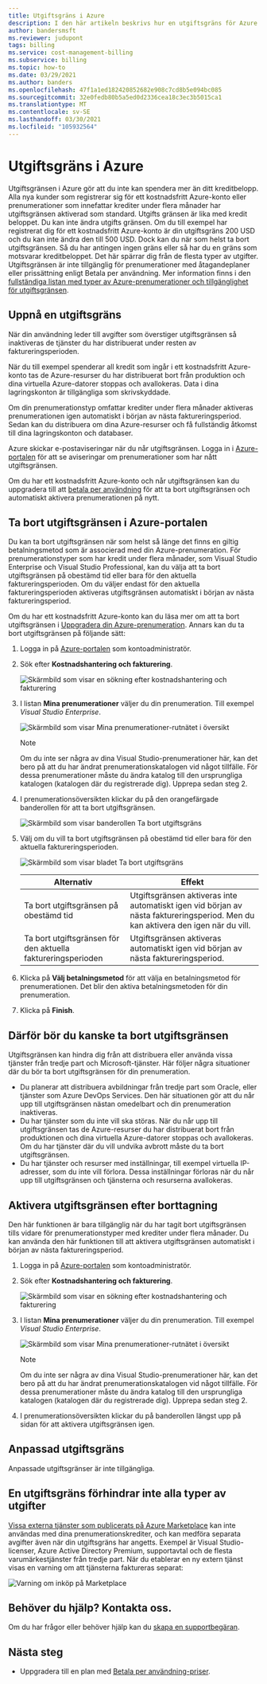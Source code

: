 ```yaml
---
title: Utgiftsgräns i Azure
description: I den här artikeln beskrivs hur en utgiftsgräns för Azure fungerar samt hur du tar bort den.
author: bandersmsft
ms.reviewer: judupont
tags: billing
ms.service: cost-management-billing
ms.subservice: billing
ms.topic: how-to
ms.date: 03/29/2021
ms.author: banders
ms.openlocfilehash: 47f1a1ed182420852682e908c7cd8b5e094bc085
ms.sourcegitcommit: 32e0fedb80b5a5ed0d2336cea18c3ec3b5015ca1
ms.translationtype: MT
ms.contentlocale: sv-SE
ms.lasthandoff: 03/30/2021
ms.locfileid: "105932564"
---
```

# <a name="azure-spending-limit"></a>Utgiftsgräns i Azure

Utgiftsgränsen i Azure gör att du inte kan spendera mer än ditt kreditbelopp. Alla nya kunder som registrerar sig för ett kostnadsfritt Azure-konto eller prenumerationer som innefattar krediter under flera månader har utgiftsgränsen aktiverad som standard. Utgifts gränsen är lika med kredit beloppet. Du kan inte ändra utgifts gränsen. Om du till exempel har registrerat dig för ett kostnadsfritt Azure-konto är din utgiftsgräns 200 USD och du kan inte ändra den till 500 USD. Dock kan du när som helst ta bort utgiftsgränsen. Så du har antingen ingen gräns eller så har du en gräns som motsvarar kreditbeloppet. Det här spärrar dig från de flesta typer av utgifter. Utgiftsgränsen är inte tillgänglig för prenumerationer med åtagandeplaner eller prissättning enligt Betala per användning. Mer information finns i den [fullständiga listan med typer av Azure-prenumerationer och tillgänglighet för utgiftsgränsen](https://azure.microsoft.com/support/legal/offer-details/).

## <a name="reaching-a-spending-limit"></a>Uppnå en utgiftsgräns

När din användning leder till avgifter som överstiger utgiftsgränsen så inaktiveras de tjänster du har distribuerat under resten av faktureringsperioden.

När du till exempel spenderar all kredit som ingår i ett kostnadsfritt Azure-konto tas de Azure-resurser du har distribuerat bort från produktion och dina virtuella Azure-datorer stoppas och avallokeras. Data i dina lagringskonton är tillgängliga som skrivskyddade.

Om din prenumerationstyp omfattar krediter under flera månader aktiveras prenumerationen igen automatiskt i början av nästa faktureringsperiod. Sedan kan du distribuera om dina Azure-resurser och få fullständig åtkomst till dina lagringskonton och databaser.

Azure skickar e-postaviseringar när du når utgiftsgränsen. Logga in i [Azure-portalen](https://portal.azure.com/#blade/Microsoft_Azure_Billing/SubscriptionsBlade) för att se aviseringar om prenumerationer som har nått utgiftsgränsen.

Om du har ett kostnadsfritt Azure-konto och når utgiftsgränsen kan du uppgradera till att [betala per användning](upgrade-azure-subscription.md) för att ta bort utgiftsgränsen och automatiskt aktivera prenumerationen på nytt.

## <a name="remove-the-spending-limit-in-azure-portal"></a>Ta bort utgiftsgränsen i Azure-portalen

Du kan ta bort utgiftsgränsen när som helst så länge det finns en giltig betalningsmetod som är associerad med din Azure-prenumeration. För prenumerationstyper som har kredit under flera månader, som Visual Studio Enterprise och Visual Studio Professional, kan du välja att ta bort utgiftsgränsen på obestämd tid eller bara för den aktuella faktureringsperioden. Om du väljer endast för den aktuella faktureringsperioden aktiveras utgiftsgränsen automatiskt i början av nästa faktureringsperiod.

Om du har ett kostnadsfritt Azure-konto kan du läsa mer om att ta bort utgiftsgränsen i [Uppgradera din Azure-prenumeration](upgrade-azure-subscription.md). Annars kan du ta bort utgiftsgränsen på följande sätt:

<a id="remove"></a>

1. Logga in på [Azure-portalen](https://portal.azure.com) som kontoadministratör.
1. Sök efter **Kostnadshantering och fakturering**.

    ![Skärmbild som visar en sökning efter kostnadshantering och fakturering ](./media/spending-limit/search-bar.png)

1. I listan **Mina prenumerationer** väljer du din prenumeration. Till exempel *Visual Studio Enterprise*.

   ![Skärmbild som visar Mina prenumerationer-rutnätet i översikt](./media/spending-limit/cost-management-overview-msdn-x.png)

    > [!NOTE]
    > Om du inte ser några av dina Visual Studio-prenumerationer här, kan det bero på att du har ändrat prenumerationskatalogen vid något tillfälle. För dessa prenumerationer måste du ändra katalog till den ursprungliga katalogen (katalogen där du registrerade dig). Upprepa sedan steg 2.

1. I prenumerationsöversikten klickar du på den orangefärgade banderollen för att ta bort utgiftsgränsen.

    ![Skärmbild som visar banderollen Ta bort utgiftsgräns](./media/spending-limit/msdn-remove-spending-limit-banner-x.png)

1. Välj om du vill ta bort utgiftsgränsen på obestämd tid eller bara för den aktuella faktureringsperioden.

      ![Skärmbild som visar bladet Ta bort utgiftsgräns](./media/spending-limit/remove-spending-limit-blade-x.png)

      | Alternativ | Effekt |
      | --- | --- |
      | Ta bort utgiftsgränsen på obestämd tid | Utgiftsgränsen aktiveras inte automatiskt igen vid början av nästa faktureringsperiod. Men du kan aktivera den igen när du vill. |
      | Ta bort utgiftsgränsen för den aktuella faktureringsperioden | Utgiftsgränsen aktiveras automatiskt igen vid början av nästa faktureringsperiod. |


1. Klicka på **Välj betalningsmetod** för att välja en betalningsmetod för prenumerationen. Det blir den aktiva betalningsmetoden för din prenumeration.

1. Klicka på **Finish**.


## <a name="why-you-might-want-to-remove-the-spending-limit"></a>Därför bör du kanske ta bort utgiftsgränsen

Utgiftsgränsen kan hindra dig från att distribuera eller använda vissa tjänster från tredje part och Microsoft-tjänster. Här följer några situationer där du bör ta bort utgiftsgränsen för din prenumeration.

-  Du planerar att distribuera avbildningar från tredje part som Oracle, eller tjänster som Azure DevOps Services. Den här situationen gör att du når upp till utgiftsgränsen nästan omedelbart och din prenumeration inaktiveras.
- Du har tjänster som du inte vill ska störas. När du når upp till utgiftsgränsen tas de Azure-resurser du har distribuerat bort från produktionen och dina virtuella Azure-datorer stoppas och avallokeras. Om du har tjänster där du vill undvika avbrott måste du ta bort utgiftsgränsen.
- Du har tjänster och resurser med inställningar, till exempel virtuella IP-adresser, som du inte vill förlora. Dessa inställningar förloras när du når upp till utgiftsgränsen och tjänsterna och resurserna avallokeras.

## <a name="turn-on-the-spending-limit-after-removing"></a>Aktivera utgiftsgränsen efter borttagning

Den här funktionen är bara tillgänglig när du har tagit bort utgiftsgränsen tills vidare för prenumerationstyper med krediter under flera månader. Du kan använda den här funktionen till att aktivera utgiftsgränsen automatiskt i början av nästa faktureringsperiod.


1. Logga in på [Azure-portalen](https://portal.azure.com) som kontoadministratör.
1. Sök efter **Kostnadshantering och fakturering**.

    ![Skärmbild som visar en sökning efter kostnadshantering och fakturering ](./media/spending-limit/search-bar.png)

1. I listan **Mina prenumerationer** väljer du din prenumeration. Till exempel *Visual Studio Enterprise*.

   ![Skärmbild som visar Mina prenumerationer-rutnätet i översikt](./media/spending-limit/cost-management-overview-msdn-x.png)

    > [!NOTE]
    > Om du inte ser några av dina Visual Studio-prenumerationer här, kan det bero på att du har ändrat prenumerationskatalogen vid något tillfälle. För dessa prenumerationer måste du ändra katalog till den ursprungliga katalogen (katalogen där du registrerade dig). Upprepa sedan steg 2.

1. I prenumerationsöversikten klickar du på banderollen längst upp på sidan för att aktivera utgiftsgränsen igen.

## <a name="custom-spending-limit"></a>Anpassad utgiftsgräns

Anpassade utgiftsgränser är inte tillgängliga.

## <a name="a-spending-limit-doesnt-prevent-all-charges"></a>En utgiftsgräns förhindrar inte alla typer av utgifter

[Vissa externa tjänster som publicerats på Azure Marketplace](../understand/understand-azure-marketplace-charges.md) kan inte användas med dina prenumerationskrediter, och kan medföra separata avgifter även när din utgiftsgräns har angetts. Exempel är Visual Studio-licenser, Azure Active Directory Premium, supportavtal och de flesta varumärkestjänster från tredje part. När du etablerar en ny extern tjänst visas en varning om att tjänsterna faktureras separat:

![Varning om inköp på Marketplace](./media/spending-limit/marketplace-warning01.png)

## <a name="need-help-contact-us"></a>Behöver du hjälp? Kontakta oss.

Om du har frågor eller behöver hjälp kan du [skapa en supportbegäran](https://go.microsoft.com/fwlink/?linkid=2083458).

## <a name="next-steps"></a>Nästa steg
- Uppgradera till en plan med [Betala per användning-priser](upgrade-azure-subscription.md).
